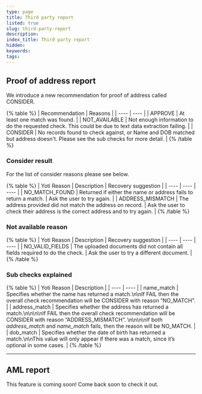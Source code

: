```yaml
---
type: page
title: Third party report
listed: true
slug: third-party-report
description: 
index_title: Third party report
hidden: 
keywords: 
tags: 
---
```


## Proof of address report

We introduce a new recommendation for proof of address called CONSIDER.

{% table %}
| Recommendation | Reasons | 
| ---- | ---- | 
| APPROVE | At least one match was found. | 
| NOT_AVAILABLE | Not enough information to do the requested check. This could be due to text data extraction failing. | 
| CONSIDER | No records found to check against, or Name and DOB matched but address doesn't. Please see the sub checks for more detail. | 
{% /table %}

### Consider result

For the list of consider reasons please see below.

{% table %}
| Yoti Reason | Description | Recovery suggestion | 
| ---- | ---- | ---- | 
| NO_MATCH_FOUND | Returned if either the name or address fails to return a match. | Ask the user to try again. | 
| ADDRESS_MISMATCH | The address provided did not match the address on record. | Ask the user to check their address is the correct address and to try again. | 
{% /table %}

### Not available reason

{% table %}
| Yoti Reason | Description | Recovery suggestion | 
| ---- | ---- | ---- | 
| NO_VALID_FIELDS | The uploaded documents did not contain all fields required to do the check. | Ask the user to try a different document. | 
{% /table %}

### Sub checks explained

{% table %}
| Yoti Reason | Description | 
| ---- | ---- | 
| name_match | Specifies whether the name has returned a match.\n\nIf FAIL then the overall check recommendation will be CONSIDER with reason “NO_MATCH”. | 
| address_match | Specifies whether the address has returned a match.\n\n\n\nIf FAIL then the overall check recommendation will be CONSIDER with reason “ADDRESS_MISMATCH”. \n\n\n\nIf both _address_match_ and _name_match_ fails, then the reason will be NO_MATCH. | 
| dob_match | Specifies whether the date of birth has returned a match.\n\nThis value will only appear if there was a match, since it’s optional in some cases. | 
{% /table %}

---

## AML report

This feature is coming soon! Come back soon to check it out.